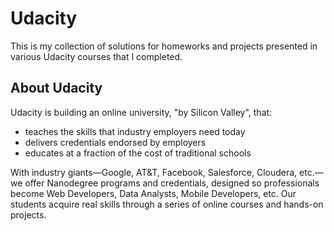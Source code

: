 # Udacity

This is my collection of solutions for homeworks and projects presented in various Udacity courses that I completed.

## About Udacity

Udacity is building an online university, "by Silicon Valley", that: 

- teaches the skills that industry employers need today
- delivers credentials endorsed by employers
- educates at a fraction of the cost of traditional schools

With industry giants—Google, AT&T, Facebook, Salesforce, Cloudera, etc.—we offer Nanodegree programs and credentials, designed so professionals become Web Developers, Data Analysts, Mobile Developers, etc. Our students acquire real skills through a series of online courses and hands-on projects.
